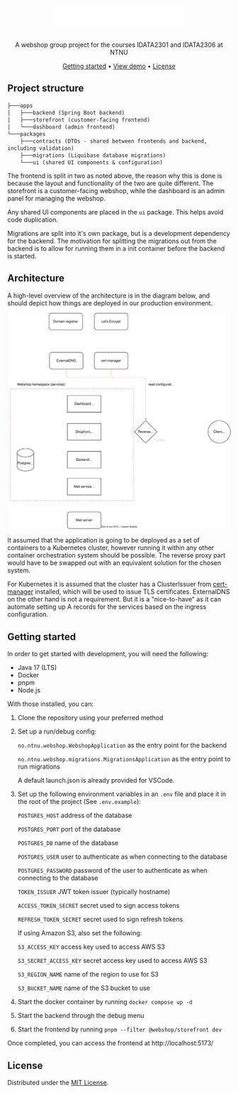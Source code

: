 <div align="center">
  <img align="center" width="300" src="docs/assets/logo-big.svg" />
</div>
<br />
<p align="center">A webshop group project for the courses IDATA2301 and IDATA2306 at NTNU</p>

<div align="center">
  <a href="#getting-started">Getting started</a> •
  <a href="#">View demo</a> •
  <a href="#license">License</a>
</div>

## Project structure

```
├───apps
│   ├───backend (Spring Boot backend)
│   ├───storefront (customer-facing frontend)
│   └───dashboard (admin frontend)
└───packages
    ├───contracts (DTOs - shared between frontends and backend, including validation)
    ├───migrations (Liquibase database migrations)
    └───ui (shared UI components & configuration)
```

The frontend is split in two as noted above, the reason why this is done is because the layout and functionality of the two are quite different. The storefront is a customer-facing webshop, while the dashboard is an admin panel for managing the webshop. 

Any shared UI components are placed in the `ui` package. This helps avoid code duplication. 

Migrations are split into it's own package, but is a development dependency for the backend. The motivation for splitting the migrations out from the backend is to allow for running them in a init container before the backend is started. 

## Architecture

A high-level overview of the architecture is in the diagram below, and should depict how things are deployed in our production environment.


<div align="center">
  <img alt="Architectural diagram" src="docs/diagrams/architecture.drawio.svg" />
</div>


It assumed that the application is going to be deployed as a set of containers to a Kubernetes cluster, however running it within any other container orchestration system should be possible. The reverse proxy part would have to be swapped out with an equivalent solution for the chosen system. 

For Kubernetes it is assumed that the cluster has a ClusterIssuer from [cert-manager](https://cert-manager.io/) installed, which will be used to issue TLS certificates.
ExternalDNS on the other hand is not a requirement. But it is a "nice-to-have" as it can automate setting up A records for the services based on the ingress configuration. 


## Getting started

In order to get started with development, you will need the following:

- Java 17 (LTS)
- Docker
- pnpm
- Node.js

With those installed, you can:

1. Clone the repository using your preferred method

2. Set up a run/debug config:

    `no.ntnu.webshop.WebshopApplication` as the entry point for the backend
    
    `no.ntnu.webshop.migrations.MigrationsApplication` as the entry point to run migrations

    A default launch.json is already provided for VSCode.

3. Set up the following environment variables in an `.env` file and place it in the root of the project (See `.env.example`):

    `POSTGRES_HOST` address of the database

    `POSTGRES_PORT` port of the database

    `POSTGRES_DB` name of the database

    `POSTGRES_USER` user to authenticate as when connecting to the database

    `POSTGRES_PASSWORD` password of the user to authenticate as when connecting to the database

    `TOKEN_ISSUER` JWT token issuer (typically hostname)

    `ACCESS_TOKEN_SECRET` secret used to sign access tokens

    `REFRESH_TOKEN_SECRET` secret used to sign refresh tokens

    If using Amazon S3, also set the following:

    `S3_ACCESS_KEY` access key used to access AWS S3

    `S3_SECRET_ACCESS_KEY` secret access key used to access AWS S3

    `S3_REGION_NAME` name of the region to use for S3 

    `S3_BUCKET_NAME` name of the S3 bucket to use

4. Start the docker container by running `docker compose up -d`

5. Start the backend through the debug menu

6. Start the frontend by running `pnpm --filter @webshop/storefront dev`

Once completed, you can access the frontend at http://localhost:5173/


## License

Distributed under the [MIT License](LICENSE).

